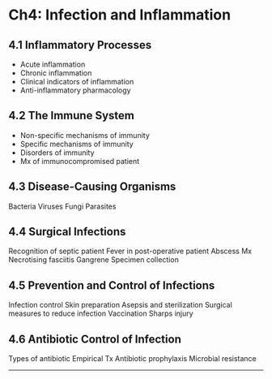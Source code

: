 # Ch4: Infection and Inflammation

## 4.1 Inflammatory Processes
- Acute inflammation
- Chronic inflammation
- Clinical indicators of inflammation
- Anti-inflammatory pharmacology 
 
## 4.2 The Immune System
- Non-specific mechanisms of immunity
- Specific mechanisms of immunity
- Disorders of immunity
- Mx of immunocompromised patient

## 4.3 Disease-Causing Organisms
Bacteria
Viruses
Fungi
Parasites

## 4.4 Surgical Infections
Recognition of septic patient
Fever in post-operative patient
Abscess Mx
Necrotising fasciitis
Gangrene
Specimen collection

## 4.5 Prevention and Control of Infections
Infection control
Skin preparation
Asepsis and sterilization
Surgical measures to reduce infection
Vaccination
Sharps injury

## 4.6 Antibiotic Control of Infection
Types of antibiotic
Empirical Tx
Antibiotic prophylaxis
Microbial resistance 

------

